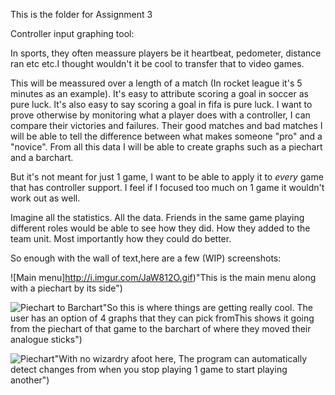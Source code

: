 This is the folder for Assignment 3

Controller input graphing tool:

In sports, they often meassure players be it heartbeat, pedometer, distance ran etc etc.I thought wouldn't it be cool to transfer that to video games. 

This will be meassured over a length of a match (In rocket league it's 5 minutes as an example).
It's easy to attribute scoring a goal in soccer as pure luck. It's also easy to say scoring a goal in fifa is pure luck. 
I want to prove otherwise by monitoring what a player does with a controller, I can compare their victories and failures. Their good matches and bad matches
I will be able to tell the difference between what makes someone "pro" and a "novice". From all this data I will be able to create graphs such as a piechart and a barchart.

But it's not meant for just 1 game, I want to be able to apply it to *every* game that has controller support. I feel if I focused too much on 1 game it wouldn't work out as well.

Imagine all the statistics. All the data. Friends in the same game playing different roles would be able to see how they did. How they added to the team unit.
Most importantly how they could do better.

So enough with the wall of text,here are a few (WIP) screenshots:

![Main menu]http://i.imgur.com/JaW812O.gif)"This is the main menu along with a piechart by its side")

![Piechart to Barchart](http://i.imgur.com/ufSiKif.gif )"So this is where things are getting really cool. The user has an option of 4 graphs that they can pick fromThis shows it going from the piechart of that game to the barchart of where they moved their analogue sticks")

![Piechart](http://i.imgur.com/Qo8SRbm.gif)"With no wizardry afoot here, The program can automatically detect changes from when you stop playing 1 game to start playing another")
